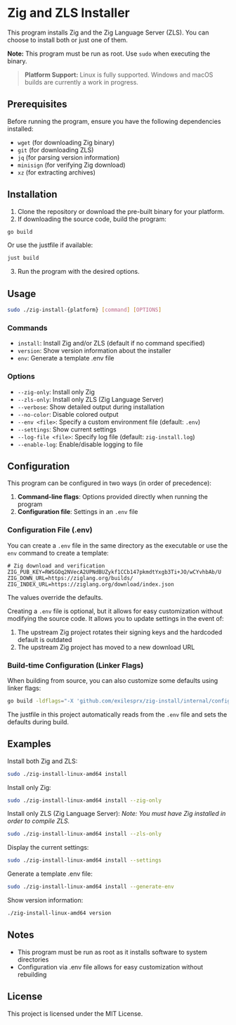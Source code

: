 # Zig and ZLS Installer

This program installs Zig and the Zig Language Server (ZLS). You can choose to install both or just one of them.

**Note:** This program must be run as root. Use `sudo` when executing the binary.

> **Platform Support:** Linux is fully supported. Windows and macOS builds are currently a work in progress.

## Prerequisites

Before running the program, ensure you have the following dependencies installed:

- `wget` (for downloading Zig binary)
- `git` (for downloading ZLS)
- `jq` (for parsing version information)
- `minisign` (for verifying Zig download)
- `xz` (for extracting archives)

## Installation

1. Clone the repository or download the pre-built binary for your platform.
2. If downloading the source code, build the program:

```bash
go build
```

Or use the justfile if available:

```bash
just build
```

3. Run the program with the desired options.

## Usage

```bash
sudo ./zig-install-{platform} [command] [OPTIONS]
```

### Commands

- `install`: Install Zig and/or ZLS (default if no command specified)
- `version`: Show version information about the installer
- `env`: Generate a template .env file

### Options

- `--zig-only`: Install only Zig
- `--zls-only`: Install only ZLS (Zig Language Server)
- `--verbose`: Show detailed output during installation
- `--no-color`: Disable colored output
- `--env <file>`: Specify a custom environment file (default: `.env`)
- `--settings`: Show current settings
- `--log-file <file>`: Specify log file (default: `zig-install.log`)
- `--enable-log`: Enable/disable logging to file

## Configuration

This program can be configured in two ways (in order of precedence):

1. **Command-line flags**: Options provided directly when running the program
2. **Configuration file**: Settings in an `.env` file

### Configuration File (.env)

You can create a `.env` file in the same directory as the executable or use the `env` command to create a template:

```
# Zig download and verification
ZIG_PUB_KEY=RWSGOq2NVecA2UPNdBUZykf1CCb147pkmdtYxgb3Ti+JO/wCYvhbAb/U
ZIG_DOWN_URL=https://ziglang.org/builds/
ZIG_INDEX_URL=https://ziglang.org/download/index.json
```

The values override the defaults.

Creating a `.env` file is optional, but it allows for easy customization without modifying the source code. It allows you to update settings in the event of:

1. The upstream Zig project rotates their signing keys and the hardcoded default is outdated
2. The upstream Zig project has moved to a new download URL

### Build-time Configuration (Linker Flags)

When building from source, you can also customize some defaults using linker flags:

```bash
go build -ldflags="-X 'github.com/exilesprx/zig-install/internal/config.Version=VERSION'"
```

The justfile in this project automatically reads from the `.env` file and sets the defaults during build.

## Examples

Install both Zig and ZLS:

```bash
sudo ./zig-install-linux-amd64 install
```

Install only Zig:

```bash
sudo ./zig-install-linux-amd64 install --zig-only
```

Install only ZLS (Zig Language Server):
_Note: You must have Zig installed in order to compile ZLS._

```bash
sudo ./zig-install-linux-amd64 install --zls-only
```

Display the current settings:

```bash
sudo ./zig-install-linux-amd64 install --settings
```

Generate a template .env file:

```bash
sudo ./zig-install-linux-amd64 install --generate-env
```

Show version information:

```bash
./zig-install-linux-amd64 version
```

## Notes

- This program must be run as root as it installs software to system directories
- Configuration via .env file allows for easy customization without rebuilding

## License

This project is licensed under the MIT License.
